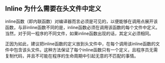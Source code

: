 ## **Inline 为什么需要在头文件中定义**

inline函数（即内联函数）对编译器而言必须是可见的，以便能够在调用点展开该函数，与非inline函数不同的是，inline函数必须在调用该函数的每个文件中定义。当然，对于同一程序的不同文件，如果inline函数出现的话，其定义必须相同。

正因为如此，建议把inline函数的定义放到头文件中，在每个调用该inline函数的文件中包含该头文件。这种方法保证了每个inline函数只有一个定义，且程序员无需复制代码，并且不可能在程序的生命周期中引起无意的不匹配的事情。